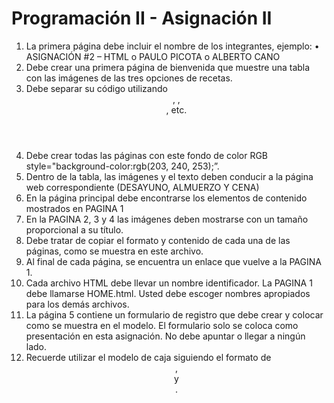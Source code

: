 # Programación II - Asignación II

1. La primera página debe incluir el nombre de los integrantes, ejemplo:
   • ASIGNACIÓN #2 – HTML
   o PAULO PICOTA
   o ALBERTO CANO
2. Debe crear una primera página de bienvenida que muestre una tabla con las imágenes de las tres opciones de recetas.
3. Debe separar su código utilizando <header>, <sections>, <footer>, etc.
4. Debe crear todas las páginas con este fondo de color RGB  
   style="background-color:rgb(203, 240, 253);”.
5. Dentro de la tabla, las imágenes y el texto deben conducir a la página web correspondiente (DESAYUNO, ALMUERZO Y CENA)
6. En la página principal debe encontrarse los elementos de contenido mostrados en PAGINA 1
7. En la PAGINA 2, 3 y 4 las imágenes deben mostrarse con un tamaño proporcional a su título.
8. Debe tratar de copiar el formato y contenido de cada una de las páginas, como se muestra en este archivo.
9. Al final de cada página, se encuentra un enlace que vuelve a la PAGINA 1.
10. Cada archivo HTML debe llevar un nombre identificador. La PAGINA 1 debe llamarse HOME.html. Usted debe escoger nombres apropiados para los demás archivos.
11. La página 5 contiene un formulario de registro que debe crear y colocar como se muestra en el modelo. El formulario solo se coloca como presentación en esta asignación. No debe apuntar o llegar a ningún lado.
12. Recuerde utilizar el modelo de caja siguiendo el formato de <header>, <section> y <footer>.
